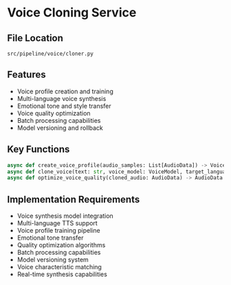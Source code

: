# Voice Cloning Service

## File Location
`src/pipeline/voice/cloner.py`

## Features
- Voice profile creation and training
- Multi-language voice synthesis
- Emotional tone and style transfer
- Voice quality optimization
- Batch processing capabilities
- Model versioning and rollback

## Key Functions
```python
async def create_voice_profile(audio_samples: List[AudioData]) -> VoiceModel
async def clone_voice(text: str, voice_model: VoiceModel, target_language: str) -> AudioData
async def optimize_voice_quality(cloned_audio: AudioData) -> AudioData
```

## Implementation Requirements
- Voice synthesis model integration
- Multi-language TTS support
- Voice profile training pipeline
- Emotional tone transfer
- Quality optimization algorithms
- Batch processing capabilities
- Model versioning system
- Voice characteristic matching
- Real-time synthesis capabilities
